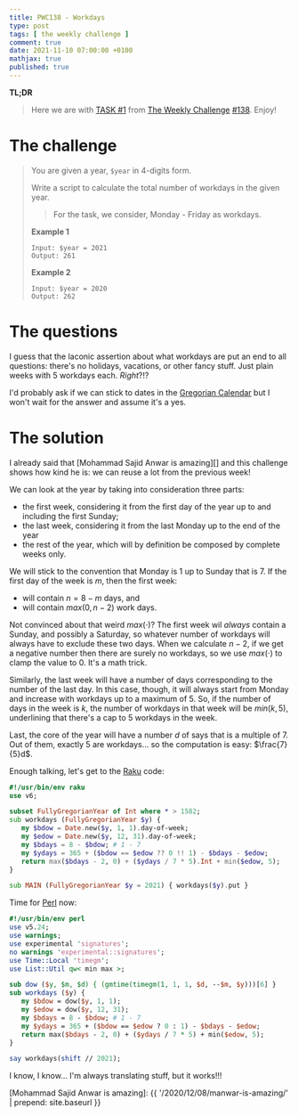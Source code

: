 ```yaml
---
title: PWC138 - Workdays
type: post
tags: [ the weekly challenge ]
comment: true
date: 2021-11-10 07:00:00 +0100
mathjax: true
published: true
---
```


**TL;DR**

> Here we are with [TASK #1][] from [The Weekly Challenge][]
> [#138][]. Enjoy!

# The challenge

> You are given a year, `$year` in 4-digits form.
>
> Write a script to calculate the total number of workdays in the given
> year.
>
>> For the task, we consider, Monday - Friday as workdays.
>
> **Example 1**
>
>     Input: $year = 2021
>     Output: 261
>
> **Example 2**
>
>     Input: $year = 2020
>     Output: 262

# The questions

I guess that the laconic assertion about what workdays are put an end to
all questions: there's no holidays, vacations, or other fancy stuff.
Just plain weeks with 5 workdays each. *Right*?!?

I'd probably ask if we can stick to dates in the [Gregorian Calendar][]
but I won't wait for the answer and assume it's a yes.

# The solution


I already said that [Mohammad Sajid Anwar is amazing][] and this
challenge shows how kind he is: we can reuse a lot from the previous
week!

We can look at the year by taking into consideration three parts:

- the first week, considering it from the first day of the year up to
  and including the first Sunday;
- the last week, considering it from the last Monday up to the end of
  the year
- the rest of the year, which will by definition be composed by complete
  weeks only.

We will stick to the convention that Monday is 1 up to Sunday that is 7.
If the first day of the week is $m$, then the first week:

- will contain $n = 8 - m$ days, and
- will contain $max(0, n - 2)$ work days.

Not convinced about that weird $max(\cdot)$? The first week wil *always*
contain a Sunday, and possibly a Saturday, so whatever number of
workdays will always have to exclude these two days. When we calculate
$n - 2$, if we get a negative number then there are surely no workdays,
so we use $max(\cdot)$ to clamp the value to $0$. It's a math trick.

Similarly, the last week will have a number of days corresponding to the
number of the last day. In this case, though, it will always start from
Monday and increase with workdays up to a maximum of $5$. So, if the
number of days in the week is $k$, the number of workdays in that week
will be $min(k, 5)$, underlining that there's a cap to 5 workdays in the
week.

Last, the core of the year will have a number $d$ of says that is a
multiple of $7$. Out of them, exactly $5$ are workdays... so the
computation is easy: $\frac{7}{5}d$.

Enough talking, let's get to the [Raku][] code:

```raku
#!/usr/bin/env raku
use v6;

subset FullyGregorianYear of Int where * > 1582;
sub workdays (FullyGregorianYear $y) {
   my $bdow = Date.new($y, 1, 1).day-of-week;
   my $edow = Date.new($y, 12, 31).day-of-week;
   my $bdays = 8 - $bdow; # 1 - 7
   my $ydays = 365 + ($bdow == $edow ?? 0 !! 1) - $bdays - $edow;
   return max($bdays - 2, 0) + ($ydays / 7 * 5).Int + min($edow, 5);
}

sub MAIN (FullyGregorianYear $y = 2021) { workdays($y).put }
```

Time for [Perl][] now:

```perl
#!/usr/bin/env perl
use v5.24;
use warnings;
use experimental 'signatures';
no warnings 'experimental::signatures';
use Time::Local 'timegm';
use List::Util qw< min max >;

sub dow ($y, $m, $d) { (gmtime(timegm(1, 1, 1, $d, --$m, $y)))[6] }
sub workdays ($y) {
   my $bdow = dow($y, 1, 1);
   my $edow = dow($y, 12, 31);
   my $bdays = 8 - $bdow; # 1 - 7
   my $ydays = 365 + ($bdow == $edow ? 0 : 1) - $bdays - $edow;
   return max($bdays - 2, 0) + ($ydays / 7 * 5) + min($edow, 5);
}

say workdays(shift // 2021);
```

I know, I know... I'm always translating stuff, but it works!!!

[The Weekly Challenge]: https://theweeklychallenge.org/
[#138]: https://theweeklychallenge.org/blog/perl-weekly-challenge-138/
[TASK #1]: https://theweeklychallenge.org/blog/perl-weekly-challenge-138/#TASK1
[Perl]: https://www.perl.org/
[Raku]: https://raku.org/
[Gregorian Calendar]: https://en.wikipedia.org/wiki/Gregorian_calendar
[Mohammad Sajid Anwar is amazing]: {{ '/2020/12/08/manwar-is-amazing/' | prepend: site.baseurl }}
